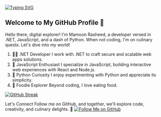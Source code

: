 [![Typing SVG](https://readme-typing-svg.demolab.com?font=Fira+Code&size=24&pause=1000&color=F7B058&center=true&multiline=true&random=false&width=768&height=100&lines=Mamoon+Rasheed;full-stack+dotnet+developer)](https://git.io/typing-svg)

## Welcome to My GitHub Profile 🚀

Hello there, digital explorer! I'm Mamoon Rasheed, a developer versed in .NET, JavaScript, and a dash of Python. When not coding, I'm on culinary quests. Let's dive into my world!

1.  🧙‍♂️ .NET Developer I work with .NET to craft secure and scalable web apps solutions.
2. 🌠 JavaScript Enthusiast I specialize in JavaScript, building interactive web experiences with React and Node.js.
3. 🌟 Python Curiosity I enjoy experimenting with Python and appreciate its simplicity.
4. 🍔 Foodie Explorer Beyond coding, I love eating food.

[![GitHub Streak](https://streak-stats.demolab.com?user=mamoon-rasheed&theme=dark)](https://git.io/streak-stats)

Let's Connect
Follow me on GitHub, and together, we'll explore code, creativity, and culinary delights. 🌟
[![Follow Me on GitHub](https://img.shields.io/github/followers/yourusername?label=Follow&style=social)](https://github.com/mamoon-rasheed)
